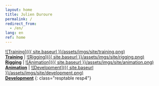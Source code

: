 ```yaml
---
layout: home
title: Julien Duroure
permalink: /
redirect_from:
  - /en/
lang: en
ref: home
---
```



[![Training]({{ site.baseurl }}/assets/imgs/site/training.png)<br/>__Training__][1] | [![Rigging]({{ site.baseurl }}/assets/imgs/site/rigging.png)<br/>__Rigging__][2] | [![Animation]({{ site.baseurl }}/assets/imgs/site/animation.png)<br/>__Animation__][3] | [![Development]({{ site.baseurl }}/assets/imgs/site/development.png)<br/>__Development__][4]
{: class="resptable resp4"}

[1]: {{site.baseurl}}/services/training/
[2]: {{site.baseurl}}/services/rigging/
[3]: {{site.baseurl}}/services/animation/
[4]: {{site.baseurl}}/services/development/
